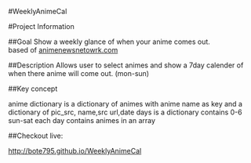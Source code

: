 #WeeklyAnimeCal

#Project Information 

##Goal
Show a weekly glance of when your anime comes out.  
based of [animenewsnetowrk.com](http://www.animenewsnetwork.com/encyclopedia/anime/upcoming/tv)  

##Description
Allows user to select animes and show a 7day calender of when there anime will come out. (mon-sun)

##Key concept

anime dictionary is a  dictionary of animes with anime name as key 
and a dictionary of pic_src, name,src url,date
days is a dictionary contains 0-6 sun-sat
each day contains animes in an array



##Checkout live:

http://bote795.github.io/WeeklyAnimeCal
